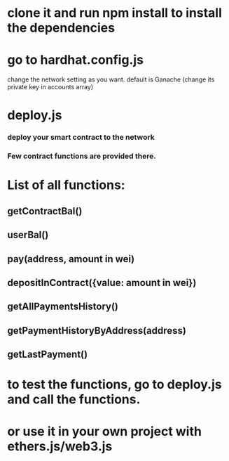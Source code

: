 # clone it and run npm install to install the dependencies

# go to hardhat.config.js
change the network setting as you want. default is Ganache (change its private key in accounts array)

# deploy.js
### deploy your smart contract to the network
### Few contract functions are provided there.

# List of all functions:

## getContractBal()
## userBal()
## pay(address, amount in wei)
## depositInContract({value: amount in wei})
## getAllPaymentsHistory()
## getPaymentHistoryByAddress(address)
## getLastPayment()

# to test the functions, go to deploy.js and call the functions.

# or use it in your own project with ethers.js/web3.js